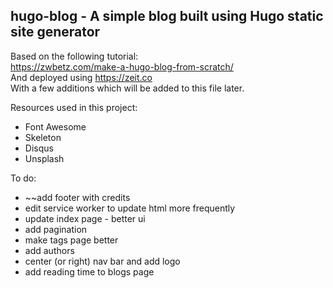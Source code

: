 ## hugo-blog - A simple blog built using Hugo static site generator  
Based on the following tutorial:  
https://zwbetz.com/make-a-hugo-blog-from-scratch/  
And deployed using https://zeit.co  
With a few additions which will be added to this file later.

Resources used in this project:
- Font Awesome
- Skeleton 
- Disqus
- Unsplash

To do:
- ~~add footer with credits
- edit service worker to update html more frequently
- update index page - better ui
- add pagination
- make tags page better
- add authors
- center (or right) nav bar and add logo
- add reading time to blogs page
